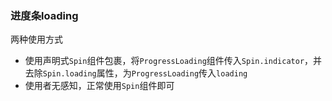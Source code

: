 ### 进度条loading

两种使用方式

- 使用声明式`Spin`组件包裹，将`ProgressLoading`组件传入`Spin.indicator`，并去除`Spin.loading`属性，为`ProgressLoading`传入`loading`
- 使用者无感知，正常使用`Spin`组件即可
